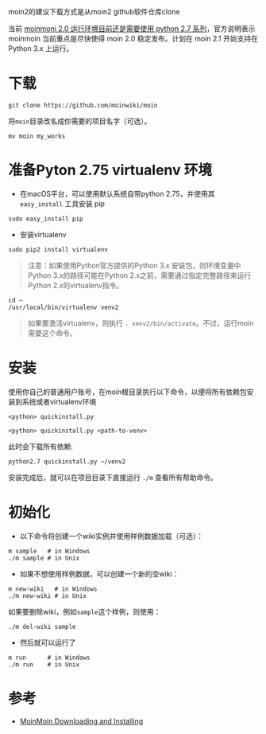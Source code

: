moin2的建议下载方式是从moin2 github软件仓库clone

当前 [moinmoni 2.0 运行环境目前还是需要使用 python 2.7 系列](https://moinmo.in/Python3)，官方说明表示 moinmoin 当前重点是尽快使得 moin 2.0 稳定发布。计划在 moin 2.1 开始支持在 Python 3.x 上运行。

# 下载

```
git clone https://github.com/moinwiki/moin
```

将`moin`目录改名成你需要的项目名字（可选）。

```
mv moin my_works
```

# 准备Pyton 2.75 virtualenv 环境

* 在macOS平台，可以使用默认系统自带python 2.75，并使用其 `easy_install` 工具安装 pip

```
sudo easy_install pip
```

* 安装virtualenv

```
sudo pip2 install virtualenv
```

> 注意：如果使用Python官方提供的Python 3.x 安装包，则环境变量中Python 3.x的路径可能在Python 2.x之前，需要通过指定完整路径来运行Python 2.x的virtualenv指令。

```
cd ~
/usr/local/bin/virtualenv venv2
```

> 如果要激活virtualenv，则执行 `. venv2/bin/activate`。不过，运行moin需要这个命令。

# 安装

使用你自己的普通用户账号，在moin根目录执行以下命令，以便将所有依赖包安装到系统或者virtualenv环境

```
<python> quickinstall.py
```

```
<python> quickinstall.py <path-to-venv>
```

此时会下载所有依赖:

```
python2.7 quickinstall.py ~/venv2
```

安装完成后，就可以在项目目录下直接运行 `./m` 查看所有帮助命令。

# 初始化

* 以下命令将创建一个wiki实例并使用样例数据加载（可选）：

```
m sample   # in Windows
./m sample # in Unix
```

* 如果不想使用样例数据，可以创建一个新的空wiki：

```
m new-wiki   # in Windows
./m new-wiki # in Unix
```

如果要删除wiki，例如`sample`这个样例，则使用：

```
./m del-wiki sample
```

* 然后就可以运行了

```
m run      # in Windows
./m run    # in Unix
```

# 参考

* [MoinMoin Downloading and Installing](https://moin-20.readthedocs.io/en/latest/admin/install.html)